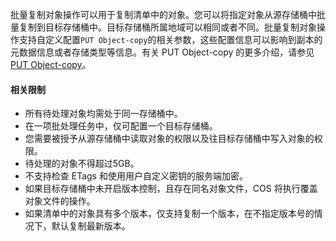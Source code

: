 

批量复制对象操作可以用于复制清单中的对象。您可以将指定对象从源存储桶中批量复制到目标存储桶中。目标存储桶所属地域可以相同或者不同。批量复制对象操作支持自定义配置`PUT Object-copy`的相关参数，这些配置信息可以影响到副本的元数据信息或者存储类型等信息。有关 PUT Object-copy 的更多介绍，请参见 [PUT Object-copy](https://intl.cloud.tencent.com/document/product/436/10881)。

#### 相关限制

- 所有待处理对象均需处于同一存储桶中。
- 在一项批处理任务中，仅可配置一个目标存储桶。
- 您需要被授予从源存储桶中读取对象的权限以及往目标存储桶中写入对象的权限。
- 待处理的对象不得超过5GB。
- 不支持检查 ETags 和使用用户自定义密钥的服务端加密。
- 如果目标存储桶中未开启版本控制，且存在同名对象文件，COS 将执行覆盖对象文件的操作。
- 如果清单中的对象具有多个版本，仅支持复制一个版本，在不指定版本号的情况下，默认复制最新版本。

